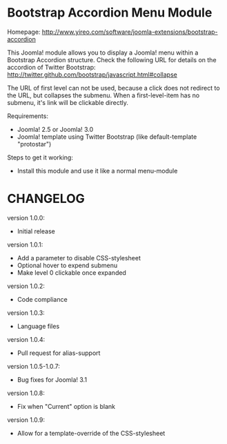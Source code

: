Bootstrap Accordion Menu Module
===============================
Homepage: http://www.yireo.com/software/joomla-extensions/bootstrap-accordion

This Joomla! module allows you to display a Joomla! menu within a Bootstrap Accordion structure.
Check the following URL for details on the accordion of Twitter Bootstrap:
http://twitter.github.com/bootstrap/javascript.html#collapse

The URL of first level can not be used, because a click does not redirect to the URL, but collapses the submenu.
When a first-level-item has no submenu, it's link will be clickable directly.

Requirements:
* Joomla! 2.5 or Joomla! 3.0
* Joomla! template using Twitter Bootstrap (like default-template "protostar") 

Steps to get it working:
* Install this module and use it like a normal menu-module

CHANGELOG
=========
version 1.0.0:
* Initial release

version 1.0.1:
* Add a parameter to disable CSS-stylesheet
* Optional hover to expend submenu
* Make level 0 clickable once expanded

version 1.0.2:
* Code compliance

version 1.0.3: 
* Language files

version 1.0.4:
* Pull request for alias-support

version 1.0.5-1.0.7:
* Bug fixes for Joomla! 3.1

version 1.0.8:
* Fix when "Current" option is blank

version 1.0.9:
* Allow for a template-override of the CSS-stylesheet

